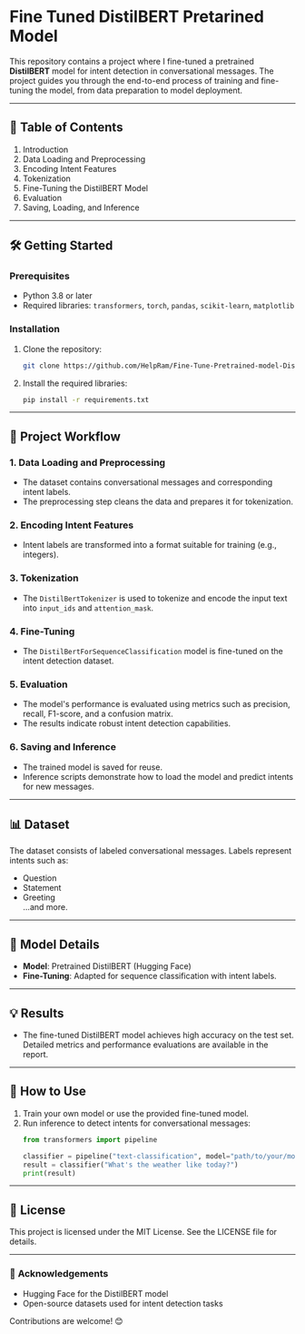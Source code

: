 # Fine Tuned DistilBERT Pretarined Model

This repository contains a project where I fine-tuned a pretrained **DistilBERT** model for intent detection in conversational messages. The project guides you through the end-to-end process of training and fine-tuning the model, from data preparation to model deployment.

---

## 📑 **Table of Contents**
1. Introduction  
2. Data Loading and Preprocessing  
3. Encoding Intent Features  
4. Tokenization  
5. Fine-Tuning the DistilBERT Model  
6. Evaluation  
7. Saving, Loading, and Inference  

---

## 🛠 **Getting Started**
### Prerequisites
- Python 3.8 or later
- Required libraries: `transformers`, `torch`, `pandas`, `scikit-learn`, `matplotlib`

### Installation
1. Clone the repository:
   ```bash
   git clone https://github.com/HelpRam/Fine-Tune-Pretrained-model-DistilBert-.git
   ```
2. Install the required libraries:
   ```bash
   pip install -r requirements.txt
   ```

---

## 🚀 **Project Workflow**

### **1. Data Loading and Preprocessing**
- The dataset contains conversational messages and corresponding intent labels. 
- The preprocessing step cleans the data and prepares it for tokenization.

### **2. Encoding Intent Features**
- Intent labels are transformed into a format suitable for training (e.g., integers).

### **3. Tokenization**
- The `DistilBertTokenizer` is used to tokenize and encode the input text into `input_ids` and `attention_mask`.

### **4. Fine-Tuning**
- The `DistilBertForSequenceClassification` model is fine-tuned on the intent detection dataset.

### **5. Evaluation**
- The model's performance is evaluated using metrics such as precision, recall, F1-score, and a confusion matrix. 
- The results indicate robust intent detection capabilities.

### **6. Saving and Inference**
- The trained model is saved for reuse.
- Inference scripts demonstrate how to load the model and predict intents for new messages.

---

## 📊 **Dataset**
The dataset consists of labeled conversational messages. Labels represent intents such as:
- Question
- Statement
- Greeting  
...and more.

---

## 🧪 **Model Details**
- **Model**: Pretrained DistilBERT (Hugging Face)
- **Fine-Tuning**: Adapted for sequence classification with intent labels.

---

## 💡 **Results**
- The fine-tuned DistilBERT model achieves high accuracy on the test set. Detailed metrics and performance evaluations are available in the report.

---

## 🚀 **How to Use**
1. Train your own model or use the provided fine-tuned model.
2. Run inference to detect intents for conversational messages:
   ```python
   from transformers import pipeline
   
   classifier = pipeline("text-classification", model="path/to/your/model")
   result = classifier("What's the weather like today?")
   print(result)
   ```
---

## 📝 **License**
This project is licensed under the MIT License. See the LICENSE file for details.

---

### 🙌 **Acknowledgements**
- Hugging Face for the DistilBERT model
- Open-source datasets used for intent detection tasks

Contributions are welcome! 😊
